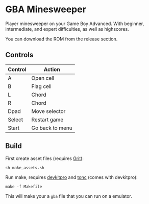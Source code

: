 # GBA Minesweeper

Player minesweeper on your Game Boy Advanced. With beginner, intermediate, and expert difficulties, as well as highscores.

You can download the ROM from the release section.

## Controls
|Control| Action |
|--|--|
| A | Open cell |
| B | Flag cell |
| L | Chord |
| R | Chord |
| Dpad | Move selector |
| Select | Restart game |
| Start | Go back to menu |

## Build

First create asset files (requires [Grit](https://www.coranac.com/man/grit/html/grit.htm)):

`sh make_assets.sh`

Run make, requires [devkitpro](https://devkitpro.org/wiki/Getting_Started) and [tonc](https://gbadev.net/tonc/) (comes with devkitpro):

`make -f Makefile`

This will make your a `gba` file that you can run on a emulator.

